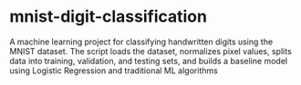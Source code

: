 # mnist-digit-classification
A machine learning project for classifying handwritten digits using the MNIST dataset. The script loads the dataset, normalizes pixel values, splits data into training, validation, and testing sets, and builds a baseline model using Logistic Regression and traditional ML algorithms
